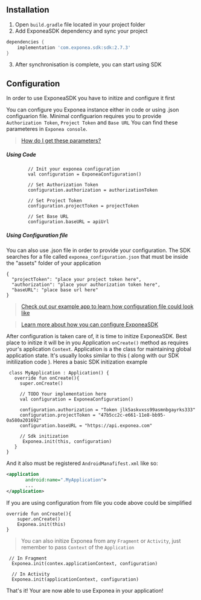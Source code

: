 
## Installation

1. Open `build.gradle` file located in your project folder
2. Add ExponeaSDK dependency and sync your project
```groovy
dependencies {
    implementation 'com.exponea.sdk:sdk:2.7.3'
}
```
3. After synchronisation is complete, you can start using SDK


## Configuration
 In order to use ExponeaSDK you have to initize and configure it first


You can configure you Exponea instance either in code or using
.json configuarion file.
Minimal configuarion requires you to provide `Authorization Token`, `Project Token` and `Base URL`
You can find these parameteres in `Exponea console`.

> [How do I get these parameters?](./CONFIGURATION.md)


##### Using Code
```
        // Init your exponea configuration
        val configuration = ExponeaConfiguration()

        // Set Authorization Token
        configuration.authorization = authorizationToken

        // Set Project Token
        configuration.projectToken = projectToken

        // Set Base URL
        configuration.baseURL = apiUrl
```


##### Using Configuration file
You can also use .json file in order to provide your configuration. The SDK searches for a file called
`exponea_configuration.json` that must be inside the "assets" folder of your application
```
{
  "projectToken": "place your project token here",
  "authorization": "place your authorization token here",
  "baseURL": "place base url here"
}
```

> [Check out our example app to learn how configuration file could look like](../app/src/main/assets/exponea_configuration.json)

> [Learn more about how you can configure ExponeaSDK](../Documentation/CONFIG.md)


After configuration is taken care of, it is time to initize ExponeaSDK. Best place to initize it will be in you Application `onCreate()` method as requires your's application `Context`. Application is a the class for maintaining global application state. It's usually looks similar to this ( along with our SDK initilization code ). Heres a basic SDK initization example

```
 class MyApplication : Application() {
   override fun onCreate(){
     super.onCreate()

     // TODO Your implementation here
     val configuration = ExponeaConfiguration()

     configuration.authorization = "Token jlk5askvxss99asmnbgayrks333"
     configuration.projectToken = "47b5cc2c-e661-11e8-bb95-0a580a201692"
     configuration.baseURL = "https://api.exponea.com"

     // Sdk initization
      Exponea.init(this, configuration)
   }
}
```
And it also must be registered `AndroidManafifest.xml` like so:
```xml
<application
       android:name=".MyApplication">
       ...
</application>
 ```

If you are using configuration from file you code above could be simplified
```
override fun onCreate(){
    super.onCreate()    
    Exponea.init(this)
}
```

> You can also initize Exponea from any `Fragment` or `Activity`, just remember to pass `Context` of the `Application`

 ```
  // In Fragment
   Exponea.init(contex.applicationContext, configuration)

   // In Activity
   Exponea.init(applicationContext, configuration)
```

That's it! Your are now able to use Exponea in your application!
